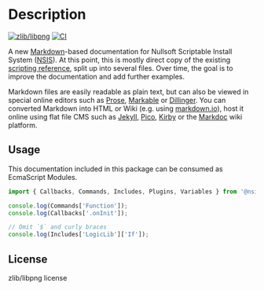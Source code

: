 # Description

[![zlib/libpng](https://img.shields.io/badge/license-zlib%2Flibpng-orange.svg?style=flat-square)](http://opensource.org/licenses/Zlib)
[![CI](https://img.shields.io/github/actions/workflow/status/NSIS-Dev/Documentation/node.yml?style=flat-square)](https://github.com/NSIS-Dev/Documentation/actions)

A new [Markdown](http://daringfireball.net/projects/markdown/)-based documentation for Nullsoft Scriptable Install System ([NSIS](http://nsis.sourceforge.net)). At this point, this is mostly direct copy of the existing [scripting reference](http://nsis.sourceforge.net/Docs/Chapter4.html#), split up into several files. Over time, the goal is to improve the documentation and add further examples.

Markdown files are easily readable as plain text, but can also be viewed in special online editors such as [Prose](http://prose.io/), [Markable](http://markable.in/) or [Dillinger](http://dillinger.io/). You can converted Markdown into HTML or Wiki (e.g. using [markdown.io](http://markdown.io)), host it online using flat file CMS such as [Jekyll](http://jekyllrb.com/), [Pico](http://pico.dev7studios.com/), [Kirby](http://getkirby.com/) or the [Markdoc](http://markdoc.org) wiki platform.

## Usage

This documentation included in this package can be consumed as EcmaScript Modules.

```js
import { Callbacks, Commands, Includes, Plugins, Variables } from '@nsis/docs';

console.log(Commands['Function']);
console.log(Callbacks['.onInit']);

// Omit `$` and curly braces
console.log(Includes['LogicLib']['If']);
```

## License

zlib/libpng license
